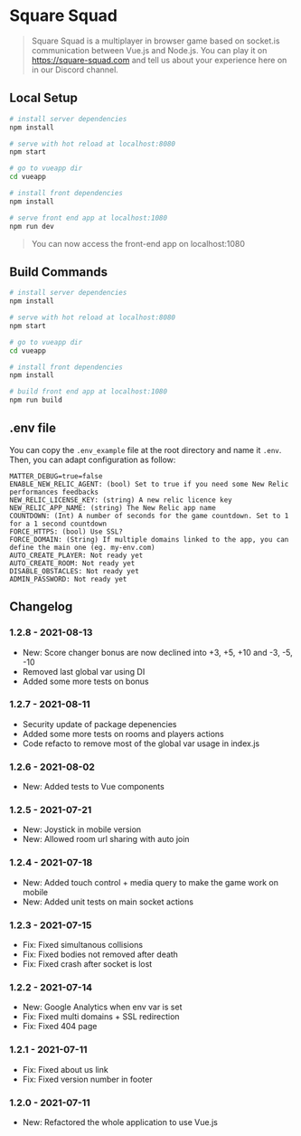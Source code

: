# Square Squad

> Square Squad is a multiplayer in browser game based on socket.is communication between Vue.js and Node.js. You can play it on https://square-squad.com and tell us about your experience here on in our Discord channel.

## Local Setup

```bash
# install server dependencies
npm install

# serve with hot reload at localhost:8080
npm start

# go to vueapp dir
cd vueapp

# install front dependencies
npm install

# serve front end app at localhost:1080
npm run dev

```

> You can now access the front-end app on localhost:1080

## Build Commands

```bash
# install server dependencies
npm install

# serve with hot reload at localhost:8080
npm start

# go to vueapp dir
cd vueapp

# install front dependencies
npm install

# build front end app at localhost:1080
npm run build

```

## .env file

You can copy the `.env_example` file at the root directory and name it `.env`. Then, you can adapt configuration as follow:

```
MATTER_DEBUG=true=false
ENABLE_NEW_RELIC_AGENT: (bool) Set to true if you need some New Relic performances feedbacks
NEW_RELIC_LICENSE_KEY: (string) A new relic licence key
NEW_RELIC_APP_NAME: (string) The New Relic app name
COUNTDOWN: (Int) A number of seconds for the game countdown. Set to 1 for a 1 second countdown
FORCE_HTTPS: (bool) Use SSL?
FORCE_DOMAIN: (String) If multiple domains linked to the app, you can define the main one (eg. my-env.com)
AUTO_CREATE_PLAYER: Not ready yet
AUTO_CREATE_ROOM: Not ready yet
DISABLE_OBSTACLES: Not ready yet
ADMIN_PASSWORD: Not ready yet
```

## Changelog

### 1.2.8 - 2021-08-13

- New: Score changer bonus are now declined into +3, +5, +10 and -3, -5, -10
- Removed last global var using DI
- Added some more tests on bonus

### 1.2.7 - 2021-08-11

- Security update of package depenencies
- Added some more tests on rooms and players actions
- Code refacto to remove most of the global var usage in index.js

### 1.2.6 - 2021-08-02

- New: Added tests to Vue components

### 1.2.5 - 2021-07-21

- New: Joystick in mobile version
- New: Allowed room url sharing with auto join

### 1.2.4 - 2021-07-18

- New: Added touch control + media query to make the game work on mobile
- New: Added unit tests on main socket actions

### 1.2.3 - 2021-07-15

- Fix: Fixed simultanous collisions
- Fix: Fixed bodies not removed after death
- Fix: Fixed crash after socket is lost

### 1.2.2 - 2021-07-14

- New: Google Analytics when env var is set
- Fix: Fixed multi domains + SSL redirection
- Fix: Fixed 404 page

### 1.2.1 - 2021-07-11

- Fix: Fixed about us link
- Fix: Fixed version number in footer

### 1.2.0 - 2021-07-11

- New: Refactored the whole application to use Vue.js
